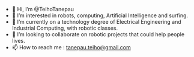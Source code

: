 - 👋 Hi, I’m @TeihoTanepau
- 👀 I’m interested in robots, computing, Artificial Intelligence and surfing.
- 🌱 I’m currently on a technology degree of Electrical Engineering and Industrial Computing, with robotic classes. 
- 💞️ I’m looking to collaborate on robotic projects that could help people lives.
- 📫 How to reach me : tanepau.teiho@gmail.com
